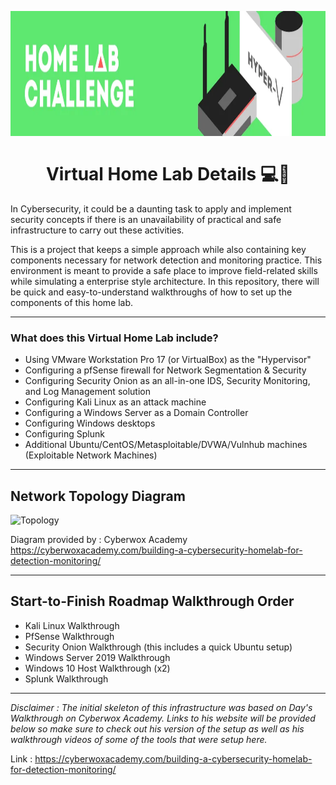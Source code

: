 
<br><h1 align="center"><img height="200" src="./Images/VirtualLabHeader.png" /><br><br> Virtual Home Lab Details 💻📝</h1>

In Cybersecurity, it could be a daunting task to apply and implement security concepts if there is an unavailability of practical and safe infrastructure to carry out these activities.

This is a project that keeps a simple approach while also containing key components necessary for network detection and monitoring practice. This environment is meant to provide a safe place to improve field-related skills while simulating a enterprise style architecture. In this repository, there will be quick and easy-to-understand walkthroughs of how to set up the components of this home lab.

---

### What does this Virtual Home Lab include?

- Using VMware Workstation Pro 17 (or VirtualBox) as the "Hypervisor"
- Configuring a pfSense firewall for Network Segmentation & Security
- Configuring Security Onion as an all-in-one IDS, Security Monitoring, and Log Management solution
- Configuring Kali Linux as an attack machine
- Configuring a Windows Server as a Domain Controller
- Configuring Windows desktops
- Configuring Splunk
- Additional Ubuntu/CentOS/Metasploitable/DVWA/Vulnhub machines (Exploitable Network Machines)

---

## Network Topology Diagram

![Topology](https://raw.github.com/Fazqix/Virtual-Home-Lab/master/Images/Topology.png)

Diagram provided by : Cyberwox Academy https://cyberwoxacademy.com/building-a-cybersecurity-homelab-for-detection-monitoring/

---

## Start-to-Finish Roadmap Walkthrough Order

- Kali Linux Walkthrough
- PfSense Walkthrough
- Security Onion Walkthrough (this includes a quick Ubuntu setup)
- Windows Server 2019 Walkthrough
- Windows 10 Host Walkthrough (x2)
- Splunk Walkthrough

---

*Disclaimer : The initial skeleton of this infrastructure was based on Day's Walkthrough on Cyberwox Academy. Links to his website will be provided below so make sure to check out his version of the setup as well as his walkthrough videos of some of the tools that were setup here.*

Link : https://cyberwoxacademy.com/building-a-cybersecurity-homelab-for-detection-monitoring/
